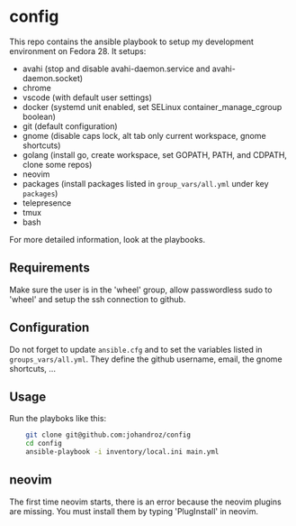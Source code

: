 # config

This repo contains the ansible playbook to setup my development environment on Fedora 28.
It setups:

* avahi (stop and disable avahi-daemon.service and avahi-daemon.socket)
* chrome
* vscode (with default user settings)
* docker (systemd unit enabled, set SELinux container_manage_cgroup boolean)
* git (default configuration)
* gnome (disable caps lock, alt tab only current workspace, gnome shortcuts)
* golang (install go, create workspace, set GOPATH, PATH, and CDPATH, clone some repos)
* neovim
* packages (install packages listed in `group_vars/all.yml` under key `packages`)
* telepresence
* tmux
* bash

For more detailed information, look at the playbooks.

## Requirements

Make sure the user is in the 'wheel' group, allow passwordless sudo to 'wheel' and setup the ssh connection to github.

## Configuration

Do not forget to update `ansible.cfg` and to set the variables listed in `groups_vars/all.yml`.
They define the github username, email, the gnome shortcuts, ...

## Usage

Run the playboks like this:

``` bash
    git clone git@github.com:johandroz/config
    cd config
    ansible-playbook -i inventory/local.ini main.yml
```

## neovim

The first time neovim starts, there is an error because the neovim plugins are missing.
You must install them by typing 'PlugInstall' in neovim.